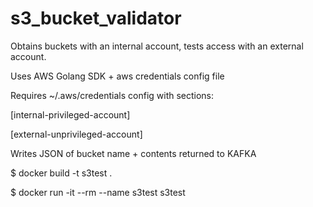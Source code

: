 # s3_bucket_validator
Obtains buckets with an internal account, tests access with an external account.

Uses AWS Golang SDK + aws credentials config file

Requires ~/.aws/credentials config with sections:

[internal-privileged-account]

[external-unprivileged-account]

Writes JSON of bucket name + contents returned to KAFKA

$ docker build -t s3test .

$ docker run -it --rm --name s3test s3test
